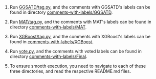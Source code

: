 1. Run [GGSATD/tag.py](/SATD%20detectors/GGSATD/tag.py), and the comments with GGSATD's labels can be found in directory [comments-with-labels/GGSATD](/comments-with-labels/GGSATD).
2. Run [MAT/tag.py](/SATD%20detectors/MAT/tag.py), and the comments with MAT's labels can be found in directory [comments-with-labels/MAT](/comments-with-labels/MAT).
3. Run [XGBoost/tag.py](/SATD%20detectors/XGBoost/tag.py), and the comments with XGBoost's labels can be found in [comments-with-labels/XGBoost](/comments-with-labels/XGBoost).
4. Run [vote.py](/SATD%20detectors/vote.py), and the comments with voted labels can be found in directory [comments-with-labels/Final](/comments-with-labels/Final).

5. To ensure smooth execution, you need to navigate to each of these three directories, and read the respective README.md files.
